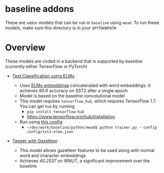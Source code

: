 baseline addons
===============

These are `addon` models that can be run in `baseline` using `mead`.  To run these models, make sure this directory is in your `$PYTHONPATH`

# Overview

These models are coded in a backend that is supported by baseline (currently either TensorFlow or PyTorch)

- [Text Classification using ELMo](classifier_elmo.py)
  - Uses [ELMo embeddings](https://export.arxiv.org/pdf/1802.05365) concatenated with word embeddings. It achieves *90.6* accuracy on SST2 after a single epoch
  - Model is based on the baseline convolutional model
  - This model requires `tensorflow_hub`, which requires TensorFlow 1.7.   You can get `hub` by running
    - `pip install tensorflow-hub`
    - https://www.tensorflow.org/hub/installation
  - Run using [this config](../mead/config/sst2-elmo.json)
    - `~/dev/work/baseline/python/mead$ python trainer.py --config config/sst2-elmo.json`

- [Tagger with Gazetteer](tagger_gazetteer.py)
  - This model allows gazetteer features to be used along with normal word and character embeddings
  - Achieves *40.2537* on WNUT, a significant improvement over the baseline